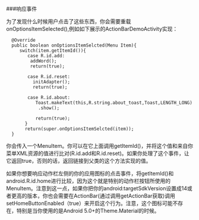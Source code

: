 ###响应事件

为了发现什么时候用户点击了这些东西，你会需要重载onOptionsItemSelected(),例如如下展示的ActionBarDemoActivity实现：
    
      @Override
      public boolean onOptionsItemSelcted(Menu Item){
         switch(item.getItemId()){
            case R.id.add:
             addWord();          
             return(true);
            
            case R.id.reset:
              initAdapter();
              return(true);
              
            case R.id.about:
               Toast.makeText(this,R.string.about_toast,Toast,LENGTH_LONG)
                .show();
                
               return(true);
           }
           return(super.onOptionsItemSelcted(item));               
      }
    
你会传入一个MenuItem。你可以在它上面调用getItemId()，并将这个值和来自你菜单XML资源的值进行比对(R.id.add和R.id.reset)。如果你处理了这个事件，让它返回true，否则的话，返回链接到父类的这个方法实现的值。

如果你想要响应动作栏左侧的你的应用图标的点击事件，将getItemId()和android.R.id.home进行比较，因为这个就是特别的动作栏按钮所使用的MenuItem。注意到这一点，如果你把你的android:targetSdkVersion设置成14或者更高的版本，你也会需要在ActionBar(通过调用getActionBar获取)调用setHomeButtonEnabled（true）来开启这个行为。注意，这个图标可能不存在，特别是当你使用的是Android 5.0+的Theme.Material的时候。




    